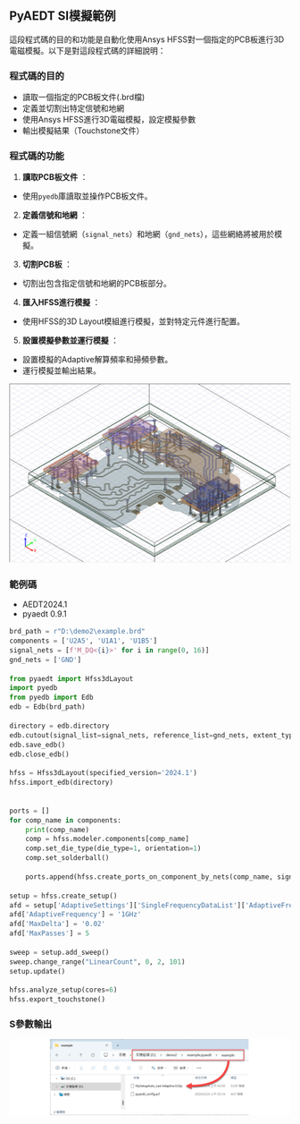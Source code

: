 PyAEDT SI模擬範例
---

這段程式碼的目的和功能是自動化使用Ansys HFSS對一個指定的PCB板進行3D電磁模擬。以下是對這段程式碼的詳細說明：
### 程式碼的目的
- 讀取一個指定的PCB板文件(.brd檔)
- 定義並切割出特定信號和地網
- 使用Ansys HFSS進行3D電磁模擬，設定模擬參數
- 輸出模擬結果（Touchstone文件）
### 程式碼的功能 
1. **讀取PCB板文件** ： 
- 使用`pyedb`庫讀取並操作PCB板文件。 
2. **定義信號和地網** ： 
- 定義一組信號網（`signal_nets`）和地網（`gnd_nets`），這些網絡將被用於模擬。 
3. **切割PCB板** ：
- 切割出包含指定信號和地網的PCB板部分。 
4. **匯入HFSS進行模擬** ：
- 使用HFSS的3D Layout模組進行模擬，並對特定元件進行配置。 
5. **設置模擬參數並運行模擬** ：
- 設置模擬的Adaptive解算頻率和掃頻參數。
- 運行模擬並輸出結果。

![2024-05-24_03-20-40](/assets/2024-05-24_03-20-40.png)

### 範例碼
- AEDT2024.1
- pyaedt 0.9.1

```python
brd_path = r"D:\demo2\example.brd"
components = ['U2A5', 'U1A1', 'U1B5']
signal_nets = [f'M_DQ<{i}>' for i in range(0, 16)]
gnd_nets = ['GND']

from pyaedt import Hfss3dLayout
import pyedb
from pyedb import Edb
edb = Edb(brd_path)

directory = edb.directory
edb.cutout(signal_list=signal_nets, reference_list=gnd_nets, extent_type="Conforming")
edb.save_edb()
edb.close_edb()

hfss = Hfss3dLayout(specified_version='2024.1')
hfss.import_edb(directory)


ports = []
for comp_name in components:
    print(comp_name)
    comp = hfss.modeler.components[comp_name]
    comp.set_die_type(die_type=1, orientation=1)
    comp.set_solderball()

    ports.append(hfss.create_ports_on_component_by_nets(comp_name, signal_nets))

setup = hfss.create_setup()
afd = setup['AdaptiveSettings']['SingleFrequencyDataList']['AdaptiveFrequencyData']
afd['AdaptiveFrequency'] = '1GHz'
afd['MaxDelta'] = '0.02'
afd['MaxPasses'] = 5

sweep = setup.add_sweep()
sweep.change_range("LinearCount", 0, 2, 101)
setup.update()

hfss.analyze_setup(cores=6)
hfss.export_touchstone()
```
### S參數輸出

![2024-05-24_03-31-51](/assets/2024-05-24_03-31-51.png)
